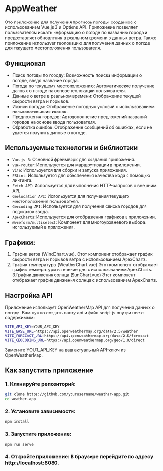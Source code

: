 # AppWeather

Это приложение для получения прогноза погоды, созданное с использованием Vue.js 3 и Options API. Приложение позволяет пользователям искать информацию о погоде по названию города и предоставляет обновления в реальном времени о данных ветра. Также приложение использует геолокацию для получения данных о погоде для текущего местоположения пользователя.

## Функционал

* Поиск погоды по городу: Возможность поиска информации о погоде, введя название города.
* Погода по текущему местоположению: Автоматическое получение данных о погоде на основе геолокации пользователя.
* Данные о ветре в реальном времени: Отображение текущей скорости ветра и порывов.
* Иконки погоды: Отображение погодных условий с использованием пользовательских иконок.
* Предложения городов: Автодополнение предложений названий городов на основе ввода пользователя.
* Обработка ошибок: Отображение сообщений об ошибках, если не удается получить данные о погоде.

## Используемые технологии и библиотеки

* `Vue.js 3`: Основной фреймворк для создания приложения.
* `vue-router`: Используется для маршрутизации в приложении.
* `Vite`: Используется для сборки и запуска приложения.
* `ESLint`: Используется для обеспечения качества кода с помощью линтинга.
* `Fetch API`: Используется для выполнения HTTP-запросов к внешним API.
* `Geolocation API`: Используется для получения текущего местоположения пользователя.
* `Geocoding API`: Используется для получения списка городов для подсказок ввода.
* `ApexCharts`: Используется для отображения графиков в приложении.
* `@vueform/multiselect`: Компонент для многоуровневого выбора, используемый в приложении.

## Графики:

1. График ветра (WindChart.vue).
Этот компонент отображает график скорости ветра и порывов ветра с использованием ApexCharts.
2. График температуры (WeatherChart.vue)
Этот компонент отображает график температуры в течение дня с использованием ApexCharts.
3.График движения солнца (SunChart.vue)
Этот компонент отображает график движения солнца с использованием ApexCharts.

## Настройка API
Приложение использует OpenWeatherMap API для получения данных о погоде. Вам нужно создать папку api и файл script.js внутри нее с содержимым:
```sh
VITE_API_KEY=YOUR_API_KEY
VITE_BASE_URL=https://api.openweathermap.org/data/2.5/weather
VITE_FORECAST_URL=https://api.openweathermap.org/data/2.5/forecast
VITE_GEOCODING_URL=https://api.openweathermap.org/geo/1.0/direct
```
Замените YOUR_API_KEY на ваш актуальный API-ключ из OpenWeatherMap.

## Как запустить приложение

### 1. Клонируйте репозиторий:
```sh
git clone https://github.com/yourusername/weather-app.git
cd weather-app
```
### 2. Установите зависимости:
```sh
npm install
```
### 3. Запустите приложение:
```sh
npm run serve
```
### 4. Откройте приложение: В браузере перейдите по адресу http://localhost:8080.
